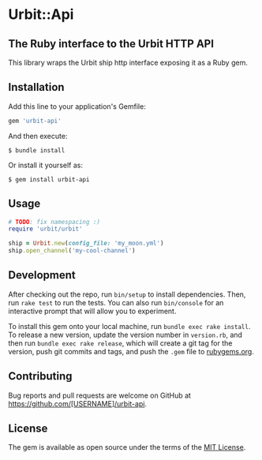 # Urbit::Api
## The Ruby interface to the Urbit HTTP API

This library wraps the Urbit ship http interface exposing it as a Ruby gem.

## Installation

Add this line to your application's Gemfile:

```ruby
gem 'urbit-api'
```

And then execute:

    $ bundle install

Or install it yourself as:

    $ gem install urbit-api

## Usage

```rb
# TODO: fix namespacing :)
require 'urbit/urbit'

ship = Urbit.new(config_file: 'my_moon.yml')
ship.open_channel('my-cool-channel')
```

## Development

After checking out the repo, run `bin/setup` to install dependencies. Then, run `rake test` to run the tests. You can also run `bin/console` for an interactive prompt that will allow you to experiment.

To install this gem onto your local machine, run `bundle exec rake install`. To release a new version, update the version number in `version.rb`, and then run `bundle exec rake release`, which will create a git tag for the version, push git commits and tags, and push the `.gem` file to [rubygems.org](https://rubygems.org).

## Contributing

Bug reports and pull requests are welcome on GitHub at https://github.com/[USERNAME]/urbit-api.


## License

The gem is available as open source under the terms of the [MIT License](https://opensource.org/licenses/MIT).
